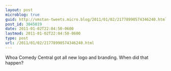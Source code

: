 ```yaml
---
layout: post
microblog: true
guid: http://vmstan-tweets.micro.blog/2011/01/02/21778990574346240.html
post_id: 3045019
date: 2011-01-02T22:04:50-0600
lastmod: 2011-01-02T22:04:50-0600
type: post
url: /2011/01/02/21778990574346240.html
---
```

Whoa Comedy Central got all new logo and branding. When did that happen?
